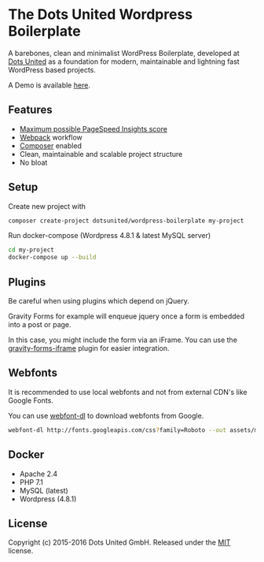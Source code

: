 The Dots United Wordpress Boilerplate
===
A barebones, clean and minimalist WordPress Boilerplate, developed at
[Dots United](https://dotsunited.de/) as a foundation for modern, maintainable
and lightning fast WordPress based projects.

A Demo is available [here](http://wordpress-boilerplate.dotsunited.de/).

Features
---

* [Maximum possible PageSpeed Insights score](https://developers.google.com/speed/pagespeed/insights/?url=http%3A%2F%2Fwordpress-boilerplate.dotsunited.de%2F&tab=mobile)
* [Webpack](https://github.com/webpack/webpack) workflow
* [Composer](https://github.com/composer/composer) enabled
* Clean, maintainable and scalable project structure
* No bloat

Setup
---
Create new project with

```bash
composer create-project dotsunited/wordpress-boilerplate my-project
```

Run docker-compose (Wordpress 4.8.1 & latest MySQL server)

```bash
cd my-project
docker-compose up --build
```

Plugins
---

Be careful when using plugins which depend on jQuery.

Gravity Forms for example will enqueue jquery once a form is embedded into a
post or page.

In this case, you might include the form via an iFrame. You can use the
[gravity-forms-iframe](https://github.com/bradyvercher/gravity-forms-iframe)
plugin for easier integration.

Webfonts
---

It is recommended to use local webfonts and not from external CDN's like
Google Fonts.

You can use [webfont-dl](https://github.com/mmastrac/webfont-dl) to download
webfonts from Google.

```bash
webfont-dl http://fonts.googleapis.com/css?family=Roboto --out assets/main/core/fonts/fonts.css --woff1=link --woff2=omit --svg=omit --ttf=omit --eot=omit
```

Docker
---

- Apache 2.4
- PHP 7.1
- MySQL (latest)
- Wordpress (4.8.1)

License
---

Copyright (c) 2015-2016 Dots United GmbH.
Released under the [MIT](LICENSE?raw=1) license.

